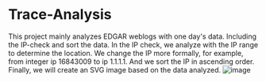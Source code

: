 # Trace-Analysis
This project mainly analyzes EDGAR weblogs with one day's data. Including the IP-check and sort the data. In the IP check, we analyze with the IP range to determine the location. We change the IP more formally, for example, from integer ip 16843009 to ip 1.1.1.1. And we sort the IP in ascending order. Finally, we will create an SVG image based on the data analyzed.
![image](https://user-images.githubusercontent.com/61439706/124259568-3b694f00-db61-11eb-8b4f-35804d3fd9e5.png)

